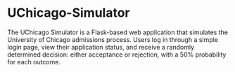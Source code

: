 # UChicago-Simulator
The UChicago Simulator is a Flask-based web application that simulates the University of Chicago admissions process. Users log in through a simple login page, view their application status, and receive a randomly determined decision: either acceptance or rejection, with a 50% probability for each outcome.
